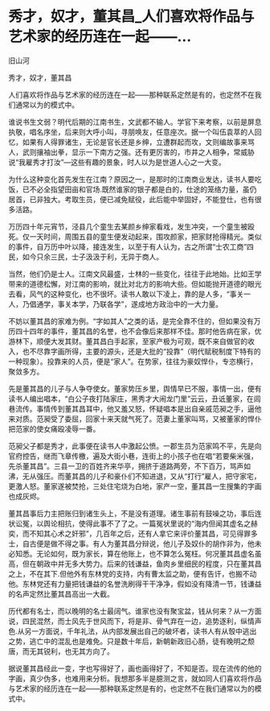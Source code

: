# 秀才，奴才，董其昌_人们喜欢将作品与艺术家的经历连在一起——...

旧山河

秀才，奴才，董其昌

人们喜欢将作品与艺术家的经历连在一起——那种联系定然是有的，也定然不在我们通常以为的模式中。

谁说书生文弱？明代后期的江南书生，文武都不输人。学官下来考察，以前是屏息执敬，唱名序坐，后来则大呼小叫，寻朋唤友，任意座次。据一个叫伍袁萃的人回忆，如果有人得罪诸生，无论是官长还是乡绅，立遭群起而攻，文则编故事来骂人，武则攘袖出拳，显示一下南方之强。还有更厉害的，市井之人相争，常威胁说“我雇秀才打汝”—这些有趣的景象，时人以为是世道人心之一大变。

为什么这种变化首先发生在江南？原因之一，是那时的江南商业发达，读书人要吃饭，已不必全指望田亩和官场.既然谁家的银子都是白的，仕途的笼络力量，虽仍居首，已非独大。考取生员，便已减免赋役，此后能中举固好，不能登仕，也有很多活路。

万历四十年元宵节，泾县几个童生去某颜乡绅家看戏，发生冲突，一个童生被殴死。仅一天时间，周围五县的童生便发动起来，围攻颜家，把家财抢得精光。类似的事件，自万历中叶以降，接连发生，以至于有人认为，古之所谓“士农工商”四民，如今只余三民，士子汲汲于利，无异于商人。

当然，他们仍是士人。江南文风最盛，士林的一些变化，往往于此地始。比如王学带来的道德松懈，对江南的影响，就比对北方的影响大些。但如能抛开道德的眼光去看，风气的这种变化，也不很坏。读书人敢以下凌上，靠的是人多，“事关一人，乃倡通学，事关本学，乃联各学”，遂成地方政治中的一大力量。

不妨以董其昌的家难为例。“字如其人”之类的话，是完全靠不住的，但如果没有万历四十四年的事件，董其昌的名誉，也不会像后来那样不佳。那时他告病在家，优游林下，顺便大发其财。董其昌白手起家，至家产极为可观，既不来自做官的收入，也不尽靠字画所得，主要的源头，还是大批的“投靠”（明代赋税制度下特有的一种现象）。投靠来的人员，便是“家人”。在势家，往往为豪奴悍仆，专恣横行，聚敛多方。

先是董其昌的儿子与人争夺使女。董家势压乡里，舆情早已不服，事情一出，便有读书人编出唱本，“白公子夜打陆家庄，黑秀才大闹龙门里”云云，丑诋董家，在闾巷流传。事情传到董其昌耳中，他又羞又怒，怀疑唱本是出自亲戚范昶之手，逼他来对质。范昶受了委屈，回家十来天就气死了。范妻上董家叫骂，又被董家的悍仆把范家的使女痛殴凌辱一番。

范昶父子都是秀才，此事便在读书人中激起公愤。一郡生员为范家鸣不平，先是向官府控告，继而飞章传檄，遍及大街小巷，连街上的小孩子也在唱“若要柴米强，先杀董其昌”。三县一卫的百姓齐来华亭，拥挤于道路两旁，不下百万，骂声如沸，无从强压。而董其昌的儿子和豪仆们不知进退，又从“打行”雇人，把守家宅，更激人怒。董家遂被焚抢，三处住宅烧为白地，家产一空，董其昌一生搜集的字画也成灰烬。

董其昌事后力主把账归到诸生头上，不是没有道理。诸生事前有鼓噪之功，事后连状讼冤，以舆论相抗，使得此事不了了之。一篇冤状里说的“海内但闻其虚名之赫奕，而不知其心术之奸邪”，几百年之后，还有人拿它来评价董其昌，可见得罪多士，自古便是做不得之事。有人为董其昌分辩说，他儿子及奴仆的胡作非为，他未必知悉。无论如何，既为家长，算在他账上，也不算怎么冤枉。何况董其昌虚名虽高，但在朝政中并无多大势力。后来的钱谦益，鱼肉乡里细民的程度，只在董其昌之上，不在其下.但他外有东林党的支持，内有曹太监之助，便有告讦，也搬不动他。东林党还有力量把钱谦益的名誉洗刷得干干净净，假如没有降清一节，钱谦益的名声定然比董其昌高出一大截。

历代都有名士，而以晚明的名士最阔气。谁家也没有聚宝盆，钱从何来？从一方面说，四民混然，而士风先于世风而下，将是非、骨气弃在一边，追势逐利，纵情声色.从另一方面说，千年礼法，从内部发展出自己的破坏者，读书人有从彀中逃出之势，逃亡中的混乱也是难免。只是数十年后，新朝新政旧心肠，徒有晚明之颓唐，而无其锐利，也无其方向了。

据说董其昌经此一变，字也写得好了，画也画得好了，不知是否。现在流传的他的字画，真少伪多，也难用来分析。我想那多半是臆测之言，就如同人们喜欢将作品与艺术家的经历连在一起——那种联系定然是有的，也定然不在我们通常以为的模式中。